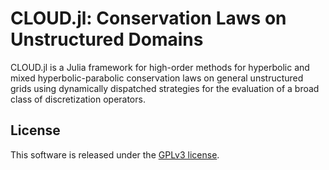 # CLOUD.jl: Conservation Laws on Unstructured Domains

CLOUD.jl is a Julia framework for high-order methods for hyperbolic and mixed hyperbolic-parabolic conservation laws on general unstructured grids using dynamically dispatched strategies for the evaluation of a broad class of discretization operators. 
## License

This software is released under the [GPLv3 license](https://www.gnu.org/licenses/gpl-3.0.en.html).
